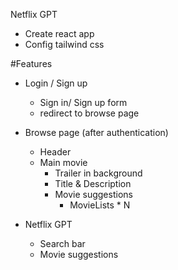 Netflix GPT

- Create react app
- Config tailwind css


#Features
- Login / Sign up
    - Sign in/ Sign up form
    - redirect to browse page

- Browse page (after authentication)
    - Header
    - Main movie
        - Trailer in background
        - Title & Description
        - Movie suggestions
            - MovieLists * N

- Netflix GPT
    - Search bar
    - Movie suggestions